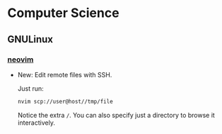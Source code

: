 # Computer Science

## GNULinux

### [neovim](neovim.md)

* New: Edit remote files with SSH.

    Just run:
    
    ```bash
    nvim scp://user@host//tmp/file
    ```
    
    Notice the extra `/`. You can also specify just a directory to browse it
    interactively.